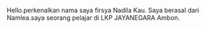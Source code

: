 Hello.perkenalkan nama saya firsya Nadila Kau.
Saya berasal dari Namlea.saya seorang pelajar di LKP JAYANEGARA Ambon.
